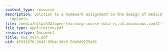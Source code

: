 ```yaml
---
content_type: resource
description: Solution to a homework assignment on the design of medical devices and
  implants.
file: /media/https%3A/open-learning-course-data-rc.s3.amazonaws.com/2-782j-design-of-medical-devices-and-implants-spring-2006/4f931676264f95b43dc55849d9725e81_hw1_soln.pdf
file_type: application/pdf
resourcetype: Document
title: hw1_soln.pdf
uid: 4f931676-264f-95b4-3dc5-5849d9725e81
---
```

